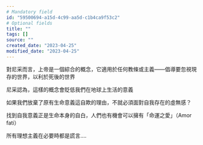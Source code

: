 ```yaml
---
# Mandatory field
id: "59500694-a15d-4c99-aa5d-c1b4ca9f53c2"
# Optional fields
title: ""
tags: []
source: ""
created_date: "2023-04-25"
modified_date: "2023-04-25"
---
```

對尼采而言，上帝是一個綜合的概念，它適用於任何教條或主義――倡導要忽視現存的世界，以利於死後的世界

尼采認為，這樣的概念會貶低我們在地球上生活的意義

如果我們放棄了原有生命意義這自欺的理由，不就必須面對自我存在的虛無感？

找到自我意義正是生命本身的自白，人們也有機會可以擁有「命運之愛」（Amor fati）

所有理想主義在必要時都是謊言....